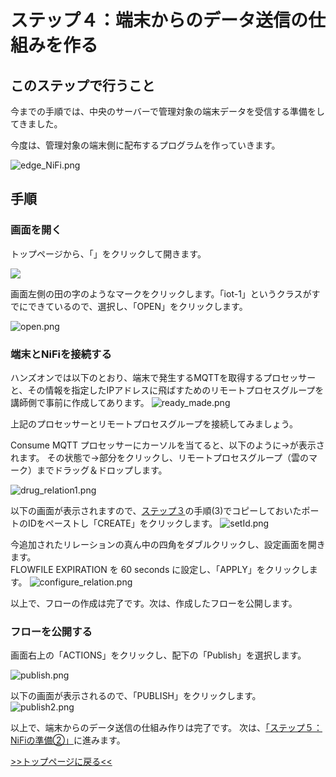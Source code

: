 # ステップ４：端末からのデータ送信の仕組みを作る

## このステップで行うこと

今までの手順では、中央のサーバーで管理対象の端末データを受信する準備をしてきました。

今度は、管理対象の端末側に配布するプログラムを作っていきます。

![edge_NiFi.png](screenshots_lab04%2Fedge_NiFi.png)

## 手順

### 画面を開く

トップページから、「」をクリックして開きます。

![](screenshots_lab02/open.png "")

画面左側の田の字のようなマークをクリックします。「iot-1」というクラスがすでにできているので、選択し、「OPEN」をクリックします。

![open.png](screenshots_lab04%2Fopen.png)

### 端末とNiFiを接続する

ハンズオンでは以下のとおり、端末で発生するMQTTを取得するプロセッサーと、その情報を指定したIPアドレスに飛ばすためのリモートプロセスグループを講師側で事前に作成してあります。
![ready_made.png](screenshots_lab04%2Fready_made.png)

上記のプロセッサーとリモートプロセスグループを接続してみましょう。

Consume MQTT プロセッサーにカーソルを当てると、以下のように→が表示されます。
その状態で→部分をクリックし、リモートプロセスグループ（雲のマーク）までドラッグ＆ドロップします。

![drug_relation1.png](screenshots_lab04%2Fdrug_relation1.png)


以下の画面が表示されますので、[ステップ３](lab03_NiFi1.md)の手順(3)でコピーしておいたポートのIDをペーストし「CREATE」をクリックします。
![setId.png](screenshots_lab04%2FsetId.png)

今追加されたリレーションの真ん中の四角をダブルクリックし、設定画面を開きます。<br>
FLOWFILE EXPIRATION を 60 seconds に設定し、「APPLY」をクリックします。
![configure_relation.png](screenshots_lab04%2Fconfigure_relation.png)

以上で、フローの作成は完了です。次は、作成したフローを公開します。

### フローを公開する

画面右上の「ACTIONS」をクリックし、配下の「Publish」を選択します。

![publish.png](screenshots_lab04%2Fpublish.png)

以下の画面が表示されるので、「PUBLISH」をクリックします。
![publish2.png](screenshots_lab04%2Fpublish2.png)

以上で、端末からのデータ送信の仕組み作りは完了です。
次は、[「ステップ５：NiFiの準備②」](lab05_NiFi2.md)に進みます。

[>>トップページに戻る<<](lab00_top.md)